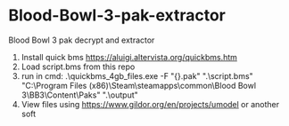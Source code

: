 # Blood-Bowl-3-pak-extractor
Blood Bowl 3 pak decrypt and extractor

1. Install quick bms https://aluigi.altervista.org/quickbms.htm
2. Load script.bms from this repo
3. run in cmd: .\quickbms_4gb_files.exe -F "{}.pak" ".\script.bms" "C:\Program Files (x86)\Steam\steamapps\common\Blood Bowl 3\BB3\Content\Paks" ".\output"
4. View files using https://www.gildor.org/en/projects/umodel or another soft
